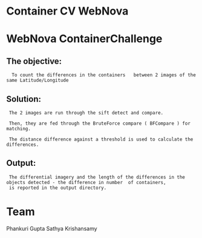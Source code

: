 # Container CV WebNova


# WebNova ContainerChallenge

## The objective:

      To count the differences in the containers   between 2 images of the same Latitude/Longitude


## Solution:
     
     The 2 images are run through the sift detect and compare.  
     
     Then, they are fed through the BruteForce compare ( BFCompare ) for matching. 

     The distance difference against a threshold is used to calculate the differences. 

## Output:

     The differential imagery and the length of the differences in the objects detected - the difference in number  of containers, 
     is reported in the output directory.




# Team

  Phankuri Gupta
  Sathya Krishansamy
  
